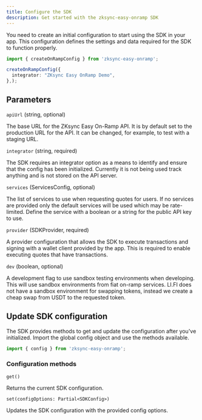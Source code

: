 ```yaml
---
title: Configure the SDK
description: Get started with the zksync-easy-onramp SDK
---
```


You need to create an initial configuration to start using the SDK in your app. This
configuration defines the settings and data required for the SDK to function properly.

```ts
import { createOnRampConfig } from 'zksync-easy-onramp';

createOnRampConfig({
  integrator: "ZKsync Easy OnRamp Demo",
},);
```

## Parameters

`apiUrl` (string, optional)

The base URL for the ZKsync Easy On-Ramp API. It is by default set to the production URL for the
API. It can be changed, for example, to test with a staging URL.

`integrator` (string, required)

The SDK requires an integrator option as a means to identify and ensure that the config has been
initialized. Currently it is not being used track anything and is not stored on the API server.

`services` (ServicesConfig, optional)

The list of services to use when requesting quotes for users. If no services are provided only the
default services will be used which may be rate-limited. Define the service with a boolean or a
string for the public API key to use.

`provider` (SDKProvider, required)

A provider configuration that allows the SDK to execute transactions and signing with a wallet
client provided by the app. This is required to enable executing quotes that have transactions.

`dev` (boolean, optional)

A development flag to use sandbox testing environments when developing. This will use sandbox
environments from fiat on-ramp services. LI.FI does not have a sandbox environment for swapping
tokens, instead we create a cheap swap from USDT to the requested token.

## Update SDK configuration

The SDK provides methods to get and update the configuration after you've initialized. Import the
global config object and use the methods available.

```ts
import { config } from 'zksync-easy-onramp';
```

### Configuration methods

`get()`

Returns the current SDK configuration.

`set(configOptions: Partial<SDKConfig>)`

Updates the SDK configuration with the provided config options.
